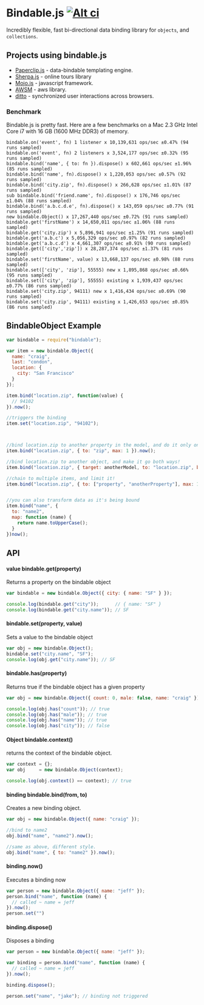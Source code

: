 # Bindable.js [![Alt ci](https://travis-ci.org/classdojo/bindable.js.png)](https://travis-ci.org/classdojo/bindable.js)

Incredibly flexible, fast bi-directional data binding library for `objects`, and `collections`. 

## Projects using bindable.js

- [Paperclip.js](/classdojo/paperclip.js) - data-bindable templating engine.
- [Sherpa.js](/classdojo/sherpa.js) - online tours library
- [Mojo.js](/classdojo/mojo.js) - javascript framework.
- [AWSM](/crcn/node-awsm) - aws library.
- [ditto](/browsertap/ditto.js) - synchronized user interactions across browsers.


### Benchmark

Bindable.js is pretty fast. Here are a few benchmarks on a Mac 2.3 GHz Intel Core i7 with 16 GB (1600 MHz DDR3) of memory.

```
bindable.on('event', fn) 1 listener x 10,139,631 ops/sec ±0.47% (94 runs sampled)
bindable.on('event', fn) 2 listeners x 3,524,177 ops/sec ±0.32% (95 runs sampled)
bindable.bind('name', { to: fn }).dispose() x 602,661 ops/sec ±1.96% (85 runs sampled)
bindable.bind('name', fn).dispose() x 1,220,053 ops/sec ±0.57% (92 runs sampled)
bindable.bind('city.zip', fn).dispose() x 266,628 ops/sec ±1.01% (87 runs sampled)
sub bindable.bind('friend.name', fn).dispose() x 176,746 ops/sec ±1.04% (88 runs sampled)
bindable.bind('a.b.c.d.e', fn).dispose() x 143,059 ops/sec ±0.77% (91 runs sampled)
new bindable.Object() x 17,267,440 ops/sec ±0.72% (91 runs sampled)
bindable.get('firstName') x 14,650,011 ops/sec ±1.06% (88 runs sampled)
bindable.get('city.zip') x 5,896,941 ops/sec ±1.25% (91 runs sampled)
bindable.get('a.b.c') x 5,056,329 ops/sec ±0.97% (82 runs sampled)
bindable.get('a.b.c.d') x 4,661,307 ops/sec ±0.91% (90 runs sampled)
bindable.get(['city','zip']) x 28,287,374 ops/sec ±1.37% (81 runs sampled)
bindable.set('firstName', value) x 13,668,137 ops/sec ±0.98% (88 runs sampled)
bindable.set(['city', 'zip'], 55555) new x 1,895,868 ops/sec ±0.66% (95 runs sampled)
bindable.set(['city', 'zip'], 55555) existing x 1,939,437 ops/sec ±0.77% (86 runs sampled)
bindable.set('city.zip', 94111) new x 1,416,434 ops/sec ±0.69% (90 runs sampled)
bindable.set('city.zip', 94111) existing x 1,426,653 ops/sec ±0.85% (86 runs sampled)
```


## BindableObject Example

```javascript
var bindable = require("bindable");

var item = new bindable.Object({
  name: "craig",
  last: "condon",
  location: {
    city: "San Francisco"
  }
});

item.bind("location.zip", function(value) {
  // 94102
}).now();

//triggers the binding
item.set("location.zip", "94102"); 



//bind location.zip to another property in the model, and do it only once
item.bind("location.zip", { to: "zip", max: 1 }).now();

//bind location.zip to another object, and make it go both ways!
item.bind("location.zip", { target: anotherModel, to: "location.zip", bothWays: true }).now();

//chain to multiple items, and limit it!
item.bind("location.zip", { to: ["property", "anotherProperty"], max: 1}).now();


//you can also transform data as it's being bound
item.bind("name", {
  to: "name2",
  map: function (name) {
    return name.toUpperCase();
  }
})now();

```

## API


#### value bindable.get(property)

Returns a property on the bindable object

```javascript
var bindable = new bindable.Object({ city: { name: "SF" } });

console.log(bindable.get("city"));      // { name: "SF" }
console.log(bindable.get("city.name")); // SF
```

#### bindable.set(property, value)

Sets a value to the bindable object

```javascript
var obj = new bindable.Object();
bindable.set("city.name", "SF");
console.log(obj.get("city.name")); // SF
```

#### bindable.has(property)

Returns true if the bindable object has a given property

```javascript
var obj = new bindable.Object({ count: 0, male: false, name: "craig" });

console.log(obj.has("count")); // true
console.log(obj.has("male")); // true
console.log(obj.has("name")); // true
console.log(obj.has("city")); // false
```

#### Object bindable.context()

returns the context of the bindable object.

```javascript
var context = {};
var obj     = new bindable.Object(context);

console.log(obj.context() == context); // true
```

#### binding bindable.bind(from, to)

Creates a new binding object.

```javascript
var obj = new bindable.Object({ name: "craig" });

//bind to name2
obj.bind("name", "name2").now();

//same as above, different style.
obj.bind("name", { to: "name2" }).now();
```


#### binding.now()

Executes a binding now

```javascript
var person = new bindable.Object({ name: "jeff" });
person.bind("name", function (name) {
  // called ~ name = jeff
}).now();
person.set("")
```

#### binding.dispose()

Disposes a binding

```javascript
var person = new bindable.Object({ name: "jeff" });

var binding = person.bind("name", function (name) {
  // called ~ name = jeff
}).now();

binding.dispose();

person.set("name", "jake"); // binding not triggered
```
